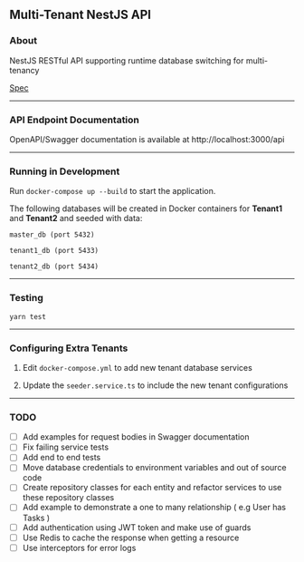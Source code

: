 ## Multi-Tenant NestJS API

### About

NestJS RESTful API supporting runtime database switching for multi-tenancy

[Spec](https://github.com/lvnhmd/bullhorn-multidb-api/blob/main/NodeJs%20Interview%20Technical%20Test.pdf)

---

### API Endpoint Documentation

OpenAPI/Swagger documentation is available at http://localhost:3000/api 

---

### Running in Development

Run `docker-compose up --build` to start the application.

The following databases will be created in Docker containers for **Tenant1** and **Tenant2** 
and seeded with data:

`master_db (port 5432)`

`tenant1_db (port 5433)`

`tenant2_db (port 5434)`

---

### Testing

`yarn test`

---

### Configuring Extra Tenants

1. Edit `docker-compose.yml` to add new tenant database services

2. Update the `seeder.service.ts` to include the new tenant configurations

---

### TODO

- [ ] Add examples for request bodies in Swagger documentation 
- [ ] Fix failing service tests 
- [ ] Add end to end tests
- [ ] Move database credentials to environment variables and out of source code
- [ ] Create repository classes for each entity and refactor services to use these repository classes
- [ ] Add example to demonstrate a one to many relationship ( e.g User has Tasks )
- [ ] Add authentication using JWT token and make use of guards
- [ ] Use Redis to cache the response when getting a resource
- [ ] Use interceptors for error logs